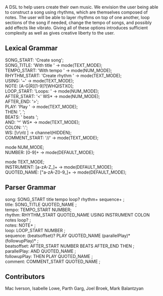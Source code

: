 
A DSL to help users create their own music. We envision the user being able to construct a song using rhythms, which are themselves composed of notes. The user will be able to layer rhythms on top of one another, loop sections of the song if needed, change the tempo of songs, and possibly add effects like vibrato. Giving all of these options introduces sufficient complexity as well as gives creative liberty to the user. 

## Lexical Grammar
SONG_START: 'Create song';  
SONG_TITLE: 'With title ' -> mode(TEXT_MODE);  
TEMPO_START: 'With tempo ' -> mode(NUM_MODE);  
RHYTHM_START: 'Create rhythm ' -> mode(TEXT_MODE);  
USING: '~' -> mode(TEXT_MODE);  
NOTE: [A-G|R][1-9]?[WHQISTXO];  
LOOP_START: 'Loops: ' -> mode(NUM_MODE);  
AFTER_START: '<' WS* -> mode(NUM_MODE);  
AFTER_END: '>';  
PLAY: 'Play ' -> mode(TEXT_MODE);  
THEN: ', ';  
BEATS: ' beats ';  
AND: '^' WS* -> mode(TEXT_MODE);  
COLON: ':';  
WS: [\r\n\t ] -> channel(HIDDEN);  
COMMENT_START: '//' -> mode(TEXT_MODE);

mode NUM_MODE;  
NUMBER: [0-9]+ -> mode(DEFAULT_MODE);

mode TEXT_MODE;  
INSTRUMENT: [a-zA-Z_]+ -> mode(DEFAULT_MODE);  
QUOTED_NAME: ["a-zA-Z0-9_]+ -> mode(DEFAULT_MODE);

## Parser Grammar
song: SONG_START title tempo loop? rhythm+ sequence+ ;  
title: SONG_TITLE QUOTED_NAME ;  
tempo: TEMPO_START NUMBER;  
rhythm: RHYTHM_START QUOTED_NAME USING INSTRUMENT COLON notes loop? ;  
notes: NOTE+ ;  
loop: LOOP_START NUMBER ;  
sequence: (beatsoffset)? PLAY QUOTED_NAME (parallelPlay)* (followupPlay)* ;  
beatsoffset: AFTER_START NUMBER BEATS AFTER_END THEN ;  
parallelPlay: AND QUOTED_NAME ;  
followupPlay: THEN PLAY QUOTED_NAME ;  
comment: COMMENT_START QUOTED_NAME ;

## Contributors
Mac Iverson, Isabelle Lowe, Parth Garg, Joel Broek, Mark Balantzyan
